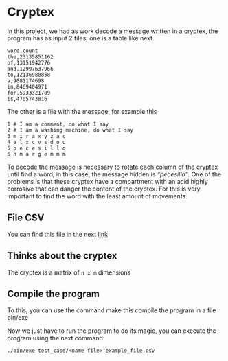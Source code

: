 # Cryptex
In this project, we had as work decode a message written in a cryptex, the program has as input 2 files, one is a table like next.
```csv
word,count
the,23135851162
of,13151942776
and,12997637966
to,12136980858
a,9081174698
in,8469404971
for,5933321709
is,4705743816
```
The other is a file with the message, for example this  <!-- The original file does not have numbers at the beginning of the rows -->
```console
1 # I am a comment, do what I say
2 # I am a washing machine, do what I say
3 m i r a x y z a c
4 e l x c v s d o u
5 p e c e s i l l o
6 h m a r g e m m m

```
To decode the message is necessary to rotate each column of the cryptex until find a word, in this case, the message hidden is *"pecesillo"*. One of the problems is that these cryptex have a compartment with an acid highly corrosive that can danger the content of the cryptex. For this is very important to find the word with the least amount of movements. <!-- I think you should explain that to find a word you need to make them form in the first column -->

## File CSV 
You can find this file in the next [link](https://www.kaggle.com/rtatman/english-word-frequency/)

## Thinks about the cryptex
The cryptex is a matrix of `n x m` dimensions 

## Compile the program
To this, you can use the command make this compile the program in a file bin/exe 

Now we just have to run the program to do its magic, you can execute the program using the next command
```shell
./bin/exe test_case/<name file> example_file.csv
```


